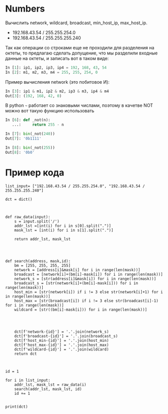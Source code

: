 # Numbers

Вычислить network, wildcard, broadcast, min_host_ip, max_host_ip.

- 192.168.43.54 / 255.255.254.0
- 192.168.43.54 / 255.255.255.240

Так как операции со строками еще не проходили для разделения на октеты, то предлагаю сделать допущение, что мы разделили входные данные на октеты, и записать вот в таком виде:

```python
In [1]: ip1, ip2, ip3, ip4 = 192, 168, 43, 54
In [2]: m1, m2, m3, m4 = 255, 255, 254, 0
```

Пример вычисления network (это побитовое И):

```python
In [3]: ip1 & m1, ip2 & m2, ip3 & m3, ip4 & m4
Out[3]: (192, 168, 42, 0)
```

В python `~` работает со знаковыми числами, поэтому в качетве NOT можно вот такую функцию использовать

```python
In [6]: def _not(n):
   ...:     return 255 - n

In [7]: bin(_not(240))
Out[7]: '0b1111'

In [8]: bin(_not(255))
Out[8]: '0b0'
```


# Пример кода

```
list_input= ["192.168.43.54 / 255.255.254.0", "192.168.43.54 / 255.255.255.240"]

dct = dict()



def raw_data(input):
    s = input.split('/')
    addr_lst =[int(i) for i in s[0].split(".")]
    mask_lst = [int(i) for i in s[1].split(".")]

    return addr_lst, mask_lst




def search(address, mask,id):
    bm = [255, 255, 255, 255]
    network = [address[i]&mask[i] for i in range(len(mask))]  
    broadcast = [network[i]+(bm[i]-mask[i]) for i in range(len(mask))]
    network_s = [str(address[i]&mask[i]) for i in range(len(mask))] 
    broadcast_s = [str(network[i]+(bm[i]-mask[i])) for i in range(len(mask))]
    host_min = [str(network[i]) if i != 3 else str(network[i]+1) for i in range(len(mask))]
    host_max = [str(broadcast[i]) if i != 3 else str(broadcast[i]-1) for i in range(len(mask))]
    wildcard = [str((bm[i]-mask[i])) for i in range(len(mask))]


    

    dct[f'network-{id}'] = '.'.join(network_s)
    dct[f'broadcast-{id}'] = '.'.join(broadcast_s)
    dct[f'host_min-{id}'] = '.'.join(host_min)
    dct[f'host_max-{id}'] = '.'.join(host_max)
    dct[f'wildcard-{id}'] = '.'.join(wildcard)
    return dct

    

id = 1    
    
for i in list_input:
    addr_lst, mask_lst = raw_data(i)
    search(addr_lst, mask_lst, id)
    id += 1


print(dct)

```